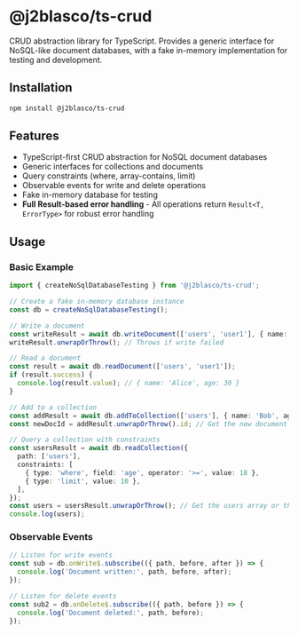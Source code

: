 # @j2blasco/ts-crud

CRUD abstraction library for TypeScript. Provides a generic interface for NoSQL-like document databases, with a fake in-memory implementation for testing and development.

## Installation

```bash
npm install @j2blasco/ts-crud
```

## Features

- TypeScript-first CRUD abstraction for NoSQL document databases
- Generic interfaces for collections and documents
- Query constraints (where, array-contains, limit)
- Observable events for write and delete operations
- Fake in-memory database for testing
- **Full Result-based error handling** - All operations return `Result<T, ErrorType>` for robust error handling

## Usage

### Basic Example

```ts
import { createNoSqlDatabaseTesting } from '@j2blasco/ts-crud';

// Create a fake in-memory database instance
const db = createNoSqlDatabaseTesting();

// Write a document
const writeResult = await db.writeDocument(['users', 'user1'], { name: 'Alice', age: 30 });
writeResult.unwrapOrThrow(); // Throws if write failed

// Read a document
const result = await db.readDocument(['users', 'user1']);
if (result.success) {
  console.log(result.value); // { name: 'Alice', age: 30 }
}

// Add to a collection
const addResult = await db.addToCollection(['users'], { name: 'Bob', age: 25 });
const newDocId = addResult.unwrapOrThrow().id; // Get the new document ID or throw if failed

// Query a collection with constraints
const usersResult = await db.readCollection({
  path: ['users'],
  constraints: [
    { type: 'where', field: 'age', operator: '>=', value: 18 },
    { type: 'limit', value: 10 },
  ],
});
const users = usersResult.unwrapOrThrow(); // Get the users array or throw if failed
console.log(users);
```

### Observable Events

```ts
// Listen for write events
const sub = db.onWrite$.subscribe(({ path, before, after }) => {
  console.log('Document written:', path, before, after);
});

// Listen for delete events
const sub2 = db.onDelete$.subscribe(({ path, before }) => {
  console.log('Document deleted:', path, before);
});
```